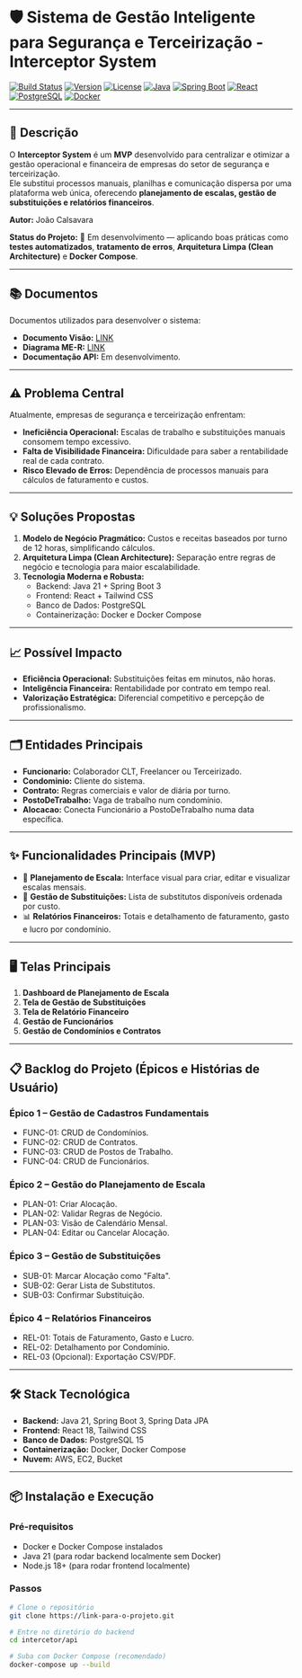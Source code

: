 # 🛡️ Sistema de Gestão Inteligente para Segurança e Terceirização - Interceptor System

[![Build Status](https://img.shields.io/badge/build-passing-brightgreen)](#)
[![Version](https://img.shields.io/badge/version-1.5-blue)](#)
[![License](https://img.shields.io/badge/license-MIT-lightgrey)](#)
[![Java](https://img.shields.io/badge/java-21-red)](#)
[![Spring Boot](https://img.shields.io/badge/spring%20boot-3-green)](#)
[![React](https://img.shields.io/badge/react-18-blue)](#)
[![PostgreSQL](https://img.shields.io/badge/postgresql-15-blue)](#)
[![Docker](https://img.shields.io/badge/docker-ready-blue)](#)

---

## 📌 Descrição
O **Interceptor System** é um **MVP** desenvolvido para centralizar e otimizar a gestão operacional e financeira de empresas do setor de segurança e terceirização.  
Ele substitui processos manuais, planilhas e comunicação dispersa por uma plataforma web única, oferecendo **planejamento de escalas, gestão de substituições e relatórios financeiros**.

**Autor:** João Calsavara

 **Status do Projeto:**
 🚧 Em desenvolvimento — aplicando boas práticas como **testes automatizados**, **tratamento de erros**, **Arquitetura Limpa (Clean Architecture)** e **Docker Compose**.

---

## 📚 Documentos
Documentos utilizados para desenvolver o sistema:
- **Documento Visão:** [LINK](https://docs.google.com/document/d/1DBr0ZGBdf_LEqdu4ivpYspxIWfWR1qP1r9c7V68j8Ms/edit?tab=t.0)
- **Diagrama ME-R:** [LINK](https://app.diagrams.net/#G1Bsk7YUn12gBGZ09SGNztIV5Kc54X7zIB#%7B%22pageId%22%3A%22R2lEEEUBdFMjLlhIrx00%22%7D)
- **Documentação API:** Em desenvolvimento.
---

## ⚠️ Problema Central
Atualmente, empresas de segurança e terceirização enfrentam:
- **Ineficiência Operacional:** Escalas de trabalho e substituições manuais consomem tempo excessivo.
- **Falta de Visibilidade Financeira:** Dificuldade para saber a rentabilidade real de cada contrato.
- **Risco Elevado de Erros:** Dependência de processos manuais para cálculos de faturamento e custos.

---

## 💡 Soluções Propostas
1. **Modelo de Negócio Pragmático:** Custos e receitas baseados por turno de 12 horas, simplificando cálculos.
2. **Arquitetura Limpa (Clean Architecture):** Separação entre regras de negócio e tecnologia para maior escalabilidade.
3. **Tecnologia Moderna e Robusta:**
   - Backend: Java 21 + Spring Boot 3
   - Frontend: React + Tailwind CSS
   - Banco de Dados: PostgreSQL
   - Containerização: Docker e Docker Compose

---

## 📈 Possível Impacto
- **Eficiência Operacional:** Substituições feitas em minutos, não horas.
- **Inteligência Financeira:** Rentabilidade por contrato em tempo real.
- **Valorização Estratégica:** Diferencial competitivo e percepção de profissionalismo.

---

## 🗂 Entidades Principais
- **Funcionario:** Colaborador CLT, Freelancer ou Terceirizado.
- **Condominio:** Cliente do sistema.
- **Contrato:** Regras comerciais e valor de diária por turno.
- **PostoDeTrabalho:** Vaga de trabalho num condomínio.
- **Alocacao:** Conecta Funcionário a PostoDeTrabalho numa data específica.

---

## ✨ Funcionalidades Principais (MVP)
- 📅 **Planejamento de Escala:** Interface visual para criar, editar e visualizar escalas mensais.
- 🔄 **Gestão de Substituições:** Lista de substitutos disponíveis ordenada por custo.
- 📊 **Relatórios Financeiros:** Totais e detalhamento de faturamento, gasto e lucro por condomínio.

---

## 🖥 Telas Principais
1. **Dashboard de Planejamento de Escala**
2. **Tela de Gestão de Substituições**
3. **Tela de Relatório Financeiro**
4. **Gestão de Funcionários**
5. **Gestão de Condomínios e Contratos**

---

## 📋 Backlog do Projeto (Épicos e Histórias de Usuário)

### Épico 1 – Gestão de Cadastros Fundamentais
- FUNC-01: CRUD de Condomínios.
- FUNC-02: CRUD de Contratos.
- FUNC-03: CRUD de Postos de Trabalho.
- FUNC-04: CRUD de Funcionários.

### Épico 2 – Gestão do Planejamento de Escala
- PLAN-01: Criar Alocação.
- PLAN-02: Validar Regras de Negócio.
- PLAN-03: Visão de Calendário Mensal.
- PLAN-04: Editar ou Cancelar Alocação.

### Épico 3 – Gestão de Substituições
- SUB-01: Marcar Alocação como "Falta".
- SUB-02: Gerar Lista de Substitutos.
- SUB-03: Confirmar Substituição.

### Épico 4 – Relatórios Financeiros
- REL-01: Totais de Faturamento, Gasto e Lucro.
- REL-02: Detalhamento por Condomínio.
- REL-03 (Opcional): Exportação CSV/PDF.

---

## 🛠 Stack Tecnológica
- **Backend:** Java 21, Spring Boot 3, Spring Data JPA
- **Frontend:** React 18, Tailwind CSS
- **Banco de Dados:** PostgreSQL 15
- **Containerização:** Docker, Docker Compose
- **Nuvem:** AWS, EC2, Bucket

---

## 📦 Instalação e Execução

### Pré-requisitos
- Docker e Docker Compose instalados
- Java 21 (para rodar backend localmente sem Docker)
- Node.js 18+ (para rodar frontend localmente)

### Passos
```bash
# Clone o repositório
git clone https://link-para-o-projeto.git

# Entre no diretório do backend
cd intercetor/api

# Suba com Docker Compose (recomendado)
docker-compose up --build
